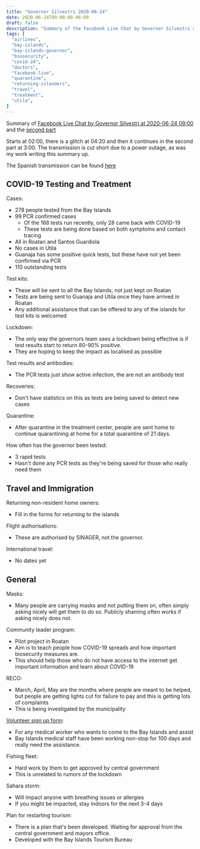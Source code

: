 ```yaml
---
title: "Governor Silvestri 2020-06-24"
date: 2020-06-24T09:00:00-06:00
draft: false
description: "Summary of the Facebook Live Chat by Governor Silvestri at 2020-06-24 09:00"
tags: [
  "airlines",
  "bay-islands",
  "bay-islands-governor",
  "biosecurity",
  "covid-24",
  "doctors",
  "facebook-live",
  "quarantine",
  "returning-islanders",
  "travel",
  "treatment",
  "utila",
]
---
```


Summary of [Facebook Live Chat by Governor Silvestri at 2020-06-24
09:00](https://www.facebook.com/gobernacionislas/videos/268333784422368) and
the [second
part](https://www.facebook.com/gobernacionislas/videos/1451907234997439)

Starts at 02:00, there is a glitch at 04:20 and then it continues in the second
part at 3:00. The transmission is cut short due to a power outage, as was my
work writing this summary up.

The Spanish transmission can be found [here](https://www.facebook.com/gobernacionislas/videos/593457661303189/)

COVID-19 Testing and Treatment
------------------------------

Cases:
* 278 people tested from the Bay Islands
* 99 PCR confirmed cases
  * Of the 168 tests run recently, only 28 came back with COVID-19
  * These tests are being done based on both symptoms and contact tracing
* All in Roatan and Santos Guardiola
* No cases in Utila
* Guanaja has some positive quick tests, but these have not yet been
  confirmed via PCR
* 110 outstanding tests

Test kits:
* These will be sent to all the Bay Islands, not just kept on Roatan
* Tests are being sent to Guanaja and Utila once they have arrived in Roatan
* Any additional assistance that can be offered to any of the islands for test
  kits is welcomed

Lockdown:
* The only way the governors team sees a lockdown being effective is if test
  results start to return 80-90% positive.
* They are hoping to keep the impact as localised as possible

Test results and antibodies:
* The PCR tests just show active infection, the are not an antibody test

Recoveries:
* Don't have statistics on this as tests are being saved to detect new cases

Quarantine:
* After quarantine in the treatment center, people are sent home to continue
  quarantining at home for a total quarantine of 21 days.

How often has the governor been tested:
* 3 rapid tests
* Hasn't done any PCR tests as they're being saved for those who really need
  them

Travel and Immigration
----------------------

Returning non-resident home owners:
* Fill in the forms for returning to the islands

Flight authorisations:
* These are authorised by SINAGER, not the governor.

International travel:
* No dates yet

General
-------

Masks:
* Many people are carrying masks and not putting them on, often simply asking
  nicely will get them to do so. Publicly shaming often works if asking nicely
  does not.

Community leader program:
* Pilot project in Roatan
* Aim is to teach people how COVID-19 spreads and how important biosecurity
  measures are.
* This should help those who do not have access to the internet get important
  information and learn about COVID-19

RECO:
* March, April, May are the months where people are meant to be helped, but
  people are getting lights cut for failure to pay and this is getting lots of
  complaints
* This is being investigated by the municipality

[Volunteer sign up form](https://forms.gle/ja8CtoHGA1Dx3JgaA):
* For any medical worker who wants to come to the Bay Islands and assist
* Bay Islands medical staff have been working non-stop for 100 days and really
  need the assistance.

Fishing fleet:
* Hard work by them to get approved by central government
* This is unrelated to rumors of the lockdown

Sahara storm:
* Will impact anyone with breathing issues or allergies
* If you might be impacted, stay indoors for the next 3-4 days

Plan for restarting tourism:
* There is a plan that's been developed. Waiting for approval from the central
  government and mayors office.
* Developed with the Bay Islands Tourism Bureau
